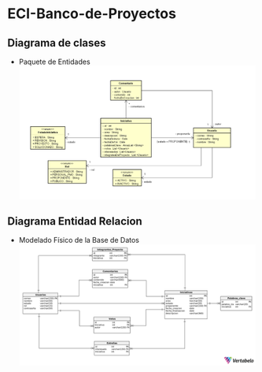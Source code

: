 # ECI-Banco-de-Proyectos

## Diagrama de clases
- Paquete de Entidades
![](DClases.PNG)

## Diagrama Entidad Relacion
- Modelado Físico de la Base de Datos
![](ER.PNG)

